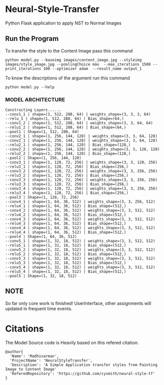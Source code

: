 # Neural-Style-Transfer
Python Flask application to apply NST to Normal Images

## Run the Program ##

To transfer the style to the Content Image pass this command

``` python model.py --baseimg images/content_image.jpg --styleimg images/style_image.jpg --poolingChoice max  --max_iterations 1500 --print_iterations 100 --optimizer adam  --result_name output_1 ```

To know the descriptions of the argument run this command

``` python model.py --help ```

### MODEL ARCHITECTURE ###

```
Constructing Layers......
--conv1_1 | shape=(1, 512, 288, 64) | weights_shape=(3, 3, 3, 64)
--relu_1 | shape=(1, 512, 288, 64) | Bias_shape=(64,)
--conv1_2 | shape=(1, 512, 288, 64) | weights_shape=(3, 3, 64, 64)
--relu1_2 | shape=(1, 512, 288, 64) | Bias_shape=(64,)
--pool1 | Shape=(1, 512, 288, 64)
--conv2_1 | shape=(1, 256, 144, 128) | weights_shape=(3, 3, 64, 128)
--conv2_1 | shape=(1, 256, 144, 128) | weights_shape=(3, 3, 64, 128)
--relu2_1 | shape=(1, 256, 144, 128) | Bias_shape=(128,)
--conv2_2 | shape=(1, 256, 144, 128) | weights_shape=(3, 3, 128, 128)
--relu2_2 | shape=(1, 256, 144, 128) | Bias_shape=(128,)
--pool2 | Shape=(1, 256, 144, 128)
--conv3_1 | shape=(1, 128, 72, 256) | weights_shape=(3, 3, 128, 256)
--relu3_1 | shape=(1, 128, 72, 256) | Bias_shape=(256,)
--conv3_2 | shape=(1, 128, 72, 256) | weights_shape=(3, 3, 256, 256)
--relu3_2 | shape=(1, 128, 72, 256) | Bias_shape=(256,)
--conv3_3 | shape=(1, 128, 72, 256) | weights_shape=(3, 3, 256, 256)
--relu3_3 | shape=(1, 128, 72, 256) | Bias_shape=(256,)
--conv3_4 | shape=(1, 128, 72, 256) | weights_shape=(3, 3, 256, 256)
--relu3_4 | shape=(1, 128, 72, 256) | Bias_shape=(256,)
--pool3 | Shape=(1, 128, 72, 256)
--conv4_1 | shape=(1, 64, 36, 512) | weights_shape=(3, 3, 256, 512)
--relu4_1 | shape=(1, 64, 36, 512) | Bias_shape=(512,)
--conv4_2 | shape=(1, 64, 36, 512) | weights_shape=(3, 3, 512, 512)
--relu4_2 | shape=(1, 64, 36, 512) | Bias_shape=(512,)
--conv4_3 | shape=(1, 64, 36, 512) | weights_shape=(3, 3, 512, 512)
--relu4_3 | shape=(1, 64, 36, 512) | Bias_shape=(512,)
--conv4_4 | shape=(1, 64, 36, 512) | weights_shape=(3, 3, 512, 512)
--relu4_4 | shape=(1, 64, 36, 512) | Bias_shape=(512,)
--pool4 | Shape=(1, 64, 36, 512)
--conv5_1 | shape=(1, 32, 18, 512) | weights_shape=(3, 3, 512, 512)
--relu5_1 | shape=(1, 32, 18, 512) | Bias_shape=(512,)
--conv5_2 | shape=(1, 32, 18, 512) | weights_shape=(3, 3, 512, 512)
--relu5_2 | shape=(1, 32, 18, 512) | Bias_shape=(512,)
--conv5_3 | shape=(1, 32, 18, 512) | weights_shape=(3, 3, 512, 512)
--relu5_3 | shape=(1, 32, 18, 512) | Bias_shape=(512,)
--conv5_4 | shape=(1, 32, 18, 512) | weights_shape=(3, 3, 512, 512)
--relu5_4 | shape=(1, 32, 18, 512) | Bias_shape=(512,)
--pool5 | Shape=(1, 32, 18, 512)
```

## NOTE ##
So far only core work is finished! UserInterface, other assignments will updated in frequent time events.

# Citations

The Model Source code is Heavily based on this refered citation.

```
@author{
  'Name': 'Madhivarman',
  'ProjectName': 'NeuralStyleTransfer',
  'Description': 'A Simple Application transfer styles from Painting Image to Content Image'
  'ReferedRepository': 'https://github.com/cysmith/neural-style-tf'
} 
```
